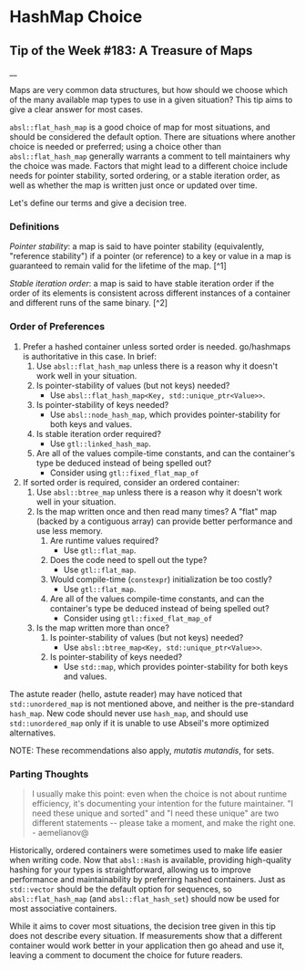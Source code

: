 # HashMap Choice

## Tip of the Week #183: A Treasure of Maps

__

Maps are very common data structures, but how should we choose which of the many available map types to use in a given situation? This tip aims to give a clear answer for most cases.

`absl::flat_hash_map` is a good choice of map for most situations, and should be considered the default option. There are situations where another choice is needed or preferred; using a choice other than `absl::flat_hash_map` generally warrants a comment to tell maintainers why the choice was made. Factors that might lead to a different choice include needs for pointer stability, sorted ordering, or a stable iteration order, as well as whether the map is written just once or updated over time.

Let's define our terms and give a decision tree.

### Definitions

_Pointer stability_: a map is said to have pointer stability (equivalently, "reference stability") if a pointer (or reference) to a key or value in a map is guaranteed to remain valid for the lifetime of the map. \[^1]

_Stable iteration order_: a map is said to have stable iteration order if the order of its elements is consistent across different instances of a container and different runs of the same binary. \[^2]

### Order of Preferences

1. Prefer a hashed container unless sorted order is needed. go/hashmaps is authoritative in this case. In brief:
   1. Use `absl::flat_hash_map` unless there is a reason why it doesn't work well in your situation.
   2. Is pointer-stability of values (but not keys) needed?
      * Use `absl::flat_hash_map<Key, std::unique_ptr<Value>>`.
   3. Is pointer-stability of keys needed?
      * Use `absl::node_hash_map`, which provides pointer-stability for both keys and values.
   4. Is stable iteration order required?
      * Use `gtl::linked_hash_map`.
   5. Are all of the values compile-time constants, and can the container's type be deduced instead of being spelled out?
      * Consider using `gtl::fixed_flat_map_of`
2. If sorted order is required, consider an ordered container:
   1. Use `absl::btree_map` unless there is a reason why it doesn't work well in your situation.
   2. Is the map written once and then read many times? A "flat" map (backed by a contiguous array) can provide better performance and use less memory.
      1. Are runtime values required?
         * Use `gtl::flat_map`.
      2. Does the code need to spell out the type?
         * Use `gtl::flat_map`.
      3. Would compile-time (`constexpr`) initialization be too costly?
         * Use `gtl::flat_map`.
      4. Are all of the values compile-time constants, and can the container's type be deduced instead of being spelled out?
         * Consider using `gtl::fixed_flat_map_of`
   3. Is the map written more than once?
      1. Is pointer-stability of values (but not keys) needed?
         * Use `absl::btree_map<Key, std::unique_ptr<Value>>`.
      2. Is pointer-stability of keys needed?
         * Use `std::map`, which provides pointer-stability for both keys and values.

The astute reader (hello, astute reader) may have noticed that `std::unordered_map` is not mentioned above, and neither is the pre-standard `hash_map`. New code should never use `hash_map`, and should use `std::unordered_map` only if it is unable to use Abseil's more optimized alternatives.

NOTE: These recommendations also apply, _mutatis mutandis_, for sets.

### Parting Thoughts

> I usually make this point: even when the choice is not about runtime efficiency, it's documenting your intention for the future maintainer. "I need these unique and sorted" and "I need these unique" are two different statements -- please take a moment, and make the right one. - aemelianov@

Historically, ordered containers were sometimes used to make life easier when writing code. Now that `absl::Hash` is available, providing high-quality hashing for your types is straightforward, allowing us to improve performance and maintainability by preferring hashed containers. Just as `std::vector` should be the default option for sequences, so `absl::flat_hash_map` (and `absl::flat_hash_set`) should now be used for most associative containers.

While it aims to cover most situations, the decision tree given in this tip does not describe every situation. If measurements show that a different container would work better in your application then go ahead and use it, leaving a comment to document the choice for future readers.

